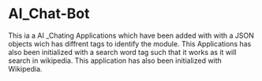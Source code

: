 # AI_Chat-Bot
This ia a AI _Chating Applications which have been added with with a JSON objects wich has diffrent tags to identify the module. This Applications has also been initialized with a search word tag such that it works as it will search in wikipedia. This application has also been initialized with Wikipedia.
